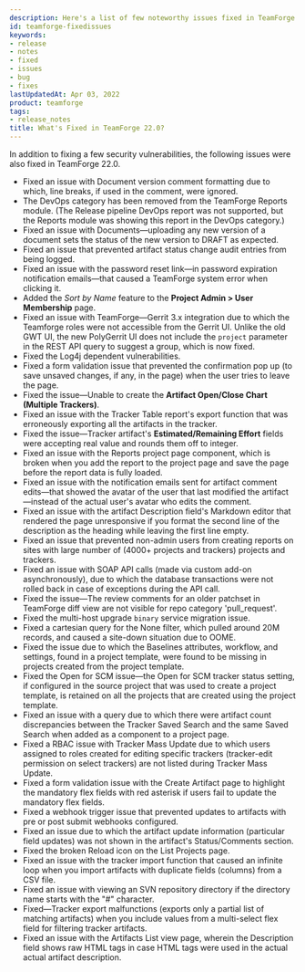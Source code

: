 ```yaml
---
description: Here's a list of few noteworthy issues fixed in TeamForge 22.0.
id: teamforge-fixedissues
keywords:
- release
- notes
- fixed
- issues
- bug
- fixes
lastUpdatedAt: Apr 03, 2022
product: teamforge
tags:
- release_notes
title: What's Fixed in TeamForge 22.0?
---
```



<!-- See CRI 22.0 List: artf420157  -->
<!-- artf419367 -->
In addition to fixing a few security vulnerabilities, the following issues were also fixed in TeamForge 22.0. 

* Fixed an issue with Document version comment formatting due to which, line breaks, if used in the comment, were ignored. 
* The DevOps category has been removed from the TeamForge Reports module. (The Release pipeline DevOps report was not supported, but the Reports module was showing this report in the DevOps category.)
* Fixed an issue with Documents—uploading any new version of a document sets the status of the new version to DRAFT as expected. 
* Fixed an issue that prevented artifact status change audit entries from being logged.
* Fixed an issue with the password reset link—in password expiration notification emails—that caused a TeamForge system error when clicking it.  
* Added the _Sort by Name_ feature to the **Project Admin > User Membership** page.
* Fixed an issue with TeamForge—Gerrit 3.x integration due to which the Teamforge roles were not accessible from the Gerrit UI. Unlike the old GWT UI, the new PolyGerrit UI does not include the `project` parameter in the REST API query to suggest a group, which is now fixed. 
* Fixed the Log4j dependent vulnerabilities.
* Fixed a form validation issue that prevented the confirmation pop up (to save unsaved changes, if any, in the page) when the user tries to leave the page. 
* Fixed the issue—Unable to create the **Artifact Open/Close Chart (Multiple Trackers)**.
* Fixed an issue with the Tracker Table report's export function that was erroneously exporting all the artifacts in the tracker. 
* Fixed the issue—Tracker artifact's **Estimated/Remaining Effort** fields were accepting real value and rounds them off to integer. 
* Fixed an issue with the Reports project page component, which is broken when you add the report to the project page and save the page before the report data is fully loaded.
* Fixed an issue with the notification emails sent for artifact comment edits—that showed the avatar of the user that last modified the artifact—instead of the actual user's avatar who edits the comment.
* Fixed an issue with the artifact Description field's Markdown editor that rendered the page unresponsive if you format the second line of the description as the heading while leaving the first line empty.
* Fixed an issue that prevented non-admin users from creating reports on sites with large number of (4000+ projects and trackers) projects and trackers. 
* Fixed an issue with SOAP API calls (made via custom add-on asynchronously), due to which the database transactions were not rolled back in case of exceptions during the API call.
* Fixed the issue—The review comments for an older patchset in TeamForge diff view are not visible for repo category 'pull_request'.
* Fixed the multi-host upgrade `binary` service migration issue. 
* Fixed a cartesian query for the None filter, which pulled around 20M records, and caused a site-down situation due to OOME.
* Fixed the issue due to which the Baselines attributes, workflow, and settings, found in a project template, were found to be missing in projects created from the project template.
* Fixed the Open for SCM issue—the Open for SCM tracker status setting, if configured in the source project that was used to create a project template, is retained on all the projects that are created using the project template.
* Fixed an issue with a query due to which there were artifact count discrepancies between the Tracker Saved Search and the same Saved Search when added as a component to a project page.
* Fixed a RBAC issue with Tracker Mass Update due to which users assigned to roles created for editing specific trackers (tracker-edit permission on select trackers) are not listed during Tracker Mass Update. 
* Fixed a form validation issue with the Create Artifact page to highlight the mandatory flex fields with red asterisk if users fail to update the mandatory flex fields.
* Fixed a webhook trigger issue that prevented updates to artifacts with pre or post submit webhooks configured. 
* Fixed an issue due to which the artifact update information (particular field updates) was not shown in the artifact's Status/Comments section.
* Fixed the broken Reload icon on the List Projects page.
* Fixed an issue with the tracker import function that caused an infinite loop when you import artifacts with duplicate fields (columns) from a CSV file.
* Fixed an issue with viewing an SVN repository directory if the directory name starts with the "#" character.
* Fixed—Tracker export malfunctions (exports only a partial list of matching artifacts) when you include values from a multi-select flex field for filtering tracker artifacts.
* Fixed an issue with the Artifacts List view page, wherein the Description field shows raw HTML tags in case HTML tags were used in the actual actual artifact description.  
